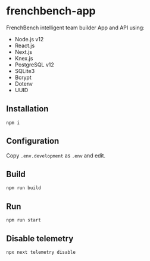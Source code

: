 # frenchbench-app
FrenchBench intelligent team builder App and API using:
* Node.js v12
* React.js
* Next.js
* Knex.js
* PostgreSQL v12
* SQLite3
* Bcrypt
* Dotenv
* UUID

## Installation

```
npm i
```

## Configuration

Copy `.env.development` as `.env` and edit.

## Build

```
npm run build
```

## Run

```
npm run start
```

## Disable telemetry

```
npx next telemetry disable
```
